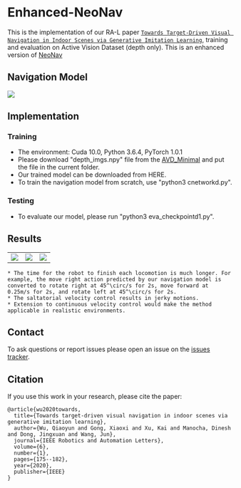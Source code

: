 # Enhanced-NeoNav
This is the implementation of our RA-L paper [`Towards Target-Driven Visual Navigation in Indoor Scenes via Generative Imitation Learning`](https://arxiv.org/abs/2009.14509), training and evaluation on Active Vision Dataset (depth only). This is an enhanced version of [NeoNav](https://arxiv.org/abs/1906.07207)<br>

## Navigation Model
![](https://github.com/wqynew/Enhanced-NeoNav/blob/main/image/navmodel.png)

## Implementation
### Training
* The environment: Cuda 10.0, Python 3.6.4, PyTorch 1.0.1 
* Please download "depth_imgs.npy" file from the [AVD_Minimal](https://drive.google.com/file/d/1SmA-3cGwV12XKdGYdsBEJwxf1MYdE6-y/view?usp=sharing) and put the file in the current folder. 
* Our trained model can be downloaded from HERE.
* To train the navigation model from scratch, use "python3 cnetworkd.py".
    
### Testing
* To evaluate our model, please run "python3 eva_checkpointd1.py".

## Results
<div align="center">
  <table style="width:100%" border="0">
    <tbody>
       <tr>
         <td align="center" colspan=1><img src='https://github.com/wqynew/Enhanced-NeoNav/blob/main/image/lab.gif'></td>
         <td align="center" colspan=1><img src='https://github.com/wqynew/Enhanced-NeoNav/blob/main/image/meet.gif'></td>
         <td align="center" colspan=1><img src='https://github.com/wqynew/Enhanced-NeoNav/blob/main/image/off.gif'></td>
       </tr>
    </tbody>
  </table>
</div>

    * The time for the robot to finish each locomotion is much longer. For example, the move right action predicted by our navigation model is converted to rotate right at 45^\circ/s for 2s, move forward at 0.25m/s for 2s, and rotate left at 45^\circ/s for 2s. 
    * The saltatorial velocity control results in jerky motions. 
    * Extension to continuous velocity control would make the method applicable in realistic environments.

## Contact
To ask questions or report issues please open an issue on the [issues tracker](https://github.com/wqynew/Enhanced-NeoNav/issues).
## Citation
If you use this work in your research, please cite the paper:
```
@article{wu2020towards,
  title={Towards target-driven visual navigation in indoor scenes via generative imitation learning},
  author={Wu, Qiaoyun and Gong, Xiaoxi and Xu, Kai and Manocha, Dinesh and Dong, Jingxuan and Wang, Jun},
  journal={IEEE Robotics and Automation Letters},
  volume={6},
  number={1},
  pages={175--182},
  year={2020},
  publisher={IEEE}
}
```



